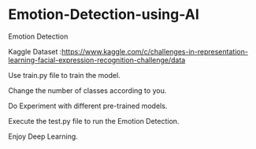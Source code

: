 # Emotion-Detection-using-AI

Emotion Detection

Kaggle Dataset :https://www.kaggle.com/c/challenges-in-representation-learning-facial-expression-recognition-challenge/data

Use train.py file to train the model.

Change the number of classes according to you.

Do Experiment with different pre-trained models.

Execute the test.py file to run the Emotion Detection.

Enjoy Deep Learning.

